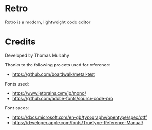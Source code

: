 # Retro
Retro is a modern, lightweight code editor


# Credits
Developed by Thomas Mulcahy

Thanks to the following projects used for reference:
 - https://github.com/boardwalk/metal-test

 Fonts used:
 - https://www.jetbrains.com/lp/mono/
 - https://github.com/adobe-fonts/source-code-pro

 Font specs:
 - https://docs.microsoft.com/en-gb/typography/opentype/spec/otff
 - https://developer.apple.com/fonts/TrueType-Reference-Manual/